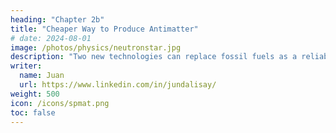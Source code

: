 ```yaml
---
heading: "Chapter 2b"
title: "Cheaper Way to Produce Antimatter"
# date: 2024-08-01
image: /photos/physics/neutronstar.jpg
description: "Two new technologies can replace fossil fuels as a reliable energy source"
writer:
  name: Juan
  url: https://www.linkedin.com/in/jundalisay/
weight: 500
icon: /icons/spmat.png
toc: false
---
```


